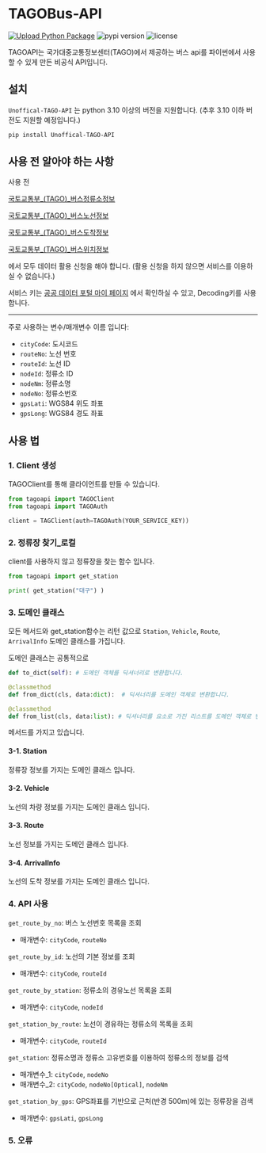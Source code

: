 # TAGOBus-API
[![Upload Python Package](https://github.com/hyuntroll/TAGOBus-API/actions/workflows/python-publish.yml/badge.svg)](https://github.com/hyuntroll/TAGOBus-API/actions/workflows/python-publish.yml)
![pypi version](https://img.shields.io/pypi/v/Unoffical-Tago-API) ![license](https://img.shields.io/github/license/hyuntroll/TAGOBus-API)

TAGOAPI는 국가대중교통정보센터(TAGO)에서 제공하는 버스 api를 파이썬에서 사용할 수 있게 만든 비공식 API입니다.


## 설치

`Unoffical-TAGO-API` 는 python 3.10 이상의 버전을 지원합니다. (추후 3.10 이하 버전도 지원할 예정입니다.)

```bash
pip install Unoffical-TAGO-API
```

## 사용 전 알아야 하는 사항

사용 전 

[국토교통부_(TAGO)_버스정류소정보](https://www.data.go.kr/data/15098534/openapi.do)

[국토교통부_(TAGO)_버스노선정보](https://www.data.go.kr/data/15098529/openapi.do)

[국토교통부_(TAGO)_버스도착정보](https://www.data.go.kr/data/15098530/openapi.do)

[국토교통부_(TAGO)_버스위치정보](https://www.data.go.kr/data/15098533/openapi.do)

에서 모두 데이터 활용 신청을 해야 합니다. (활용 신청을 하지 않으면 서비스를 이용하실 수 없습니다.)

서비스 키는 [공공 데이터 포털 마이 페이지](https://www.data.go.kr/iim/main/mypageMain.do) 에서 확인하실 수 있고, Decoding키를 사용합니다.

---

주로 사용하는 변수/매개변수 이름 입니다:
- `cityCode`: 도시코드
- `routeNo`: 노선 번호
- `routeId`: 노선 ID
- `nodeId`: 정류소 ID
- `nodeNm`: 정류소명
- `nodeNo`: 정류소번호
- `gpsLati`: WGS84 위도 좌표
- `gpsLong`: WGS84 경도 좌표

## 사용 법

### 1. Client 생성

TAGOClient를 통해 클라이언트를 만들 수 있습니다.

```python
from tagoapi import TAGOClient
from tagoapi import TAGOAuth

client = TAGClient(auth=TAGOAuth(YOUR_SERVICE_KEY))

```

### 2. 정류장 찾기_로컬

client를 사용하지 않고 정류장을 찾는 함수 입니다.

```python
from tagoapi import get_station

print( get_station("대구") )

```

### 3. 도메인 클래스

모든 메서드와 get_station함수는 리턴 값으로 `Station`, `Vehicle`, `Route`, `ArrivalInfo` 도메인 클래스를 가집니다.

도메인 클래스는 공통적으로 

```python
def to_dict(self): # 도메인 객체를 딕셔너리로 변환합니다. 

@classmethod
def from_dict(cls, data:dict):  # 딕셔너리를 도메인 객체로 변환합니다.

@classmethod
def from_list(cls, data:list): # 딕셔너리를 요소로 가진 리스트를 도메인 객체로 변환합니다.
```

메서드를 가지고 있습니다.

#### 3-1. Station
정류장 정보를 가지는 도메인 클래스 입니다.

#### 3-2. Vehicle
노선의 차량 정보를 가지는 도메인 클래스 입니다.

#### 3-3. Route
노선 정보를 가지는 도메인 클래스 입니다.

#### 3-4. ArrivalInfo
노선의 도착 정보를 가지는 도메인 클래스 입니다.


### 4. API 사용 

`get_route_by_no`: 버스 노선번호 목록을 조회

- 매개변수: `cityCode`, `routeNo`

`get_route_by_id`: 노선의 기본 정보를 조회
- 매개변수: `cityCode`, `routeId`

`get_route_by_station`: 정류소의 경유노선 목록을 조회
- 매개변수: `cityCode`, `nodeId`

`get_station_by_route`: 노선이 경유하는 정류소의 목록을 조회
- 매개변수: `cityCode`, `routeId`

`get_station`: 정류소명과 정류소 고유번호를 이용하여 정류소의 정보를 검색
- 매개변수_1: `cityCode`, `nodeNo`
- 매개변수_2: `cityCode`, `nodeNo[Optical]`, `nodeNm`

`get_station_by_gps`: GPS좌표를 기반으로 근처(반경 500m)에 있는 정류장을 검색
- 매개변수: `gpsLati`, `gpsLong`
### 5. 오류 